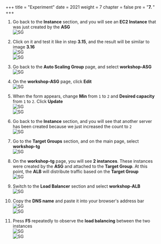 +++
title = "Experiment"
date = 2021
weight = 7
chapter = false
pre = "<b>7. </b>"
+++

1. Go back to the **Instance** section, and you will see an **EC2 Instance** that was just created by the **ASG**  
![SG](/images/6-ASG/16.png)

2. Click on it and test it like in step **3.15**, and the result will be similar to image **3.16**  
![SG](/images/6-ASG/17.png)  
![SG](/images/7-TN/12.png)

3. Go back to the **Auto Scaling Group** page, and select **workshop-ASG**  
![SG](/images/7-TN/1.png)

4. On the **workshop-ASG** page, click **Edit**  
![SG](/images/7-TN/2.png)

5. When the form appears, change **Min** from `1` to `2` and **Desired capacity** from `1` to `2`. Click **Update**  
![SG](/images/7-TN/3.png)  
![SG](/images/7-TN/4.png)

6. Go back to the **Instance** section, and you will see that another server has been created because we just increased the count to `2`  
![SG](/images/7-TN/5.png)

7. Go to the **Target Groups** section, and on the main page, select **workshop-tg**  
![SG](/images/7-TN/6.png)

8. On the **workshop-tg** page, you will see **2 instances**. These instances were created by the **ASG** and attached to the **Target Group**. At this point, the **ALB** will distribute traffic based on the **Target Group**  
![SG](/images/7-TN/7.png)

9. Switch to the **Load Balancer** section and select **workshop-ALB**  
![SG](/images/7-TN/8.png)

10. Copy the **DNS name** and paste it into your browser's address bar  
![SG](/images/7-TN/9.png)  
![SG](/images/7-TN/10.png)

11. Press **F5** repeatedly to observe the **load balancing** between the two instances  
![SG](/images/7-TN/11.png)  
![SG](/images/7-TN/12.png)
